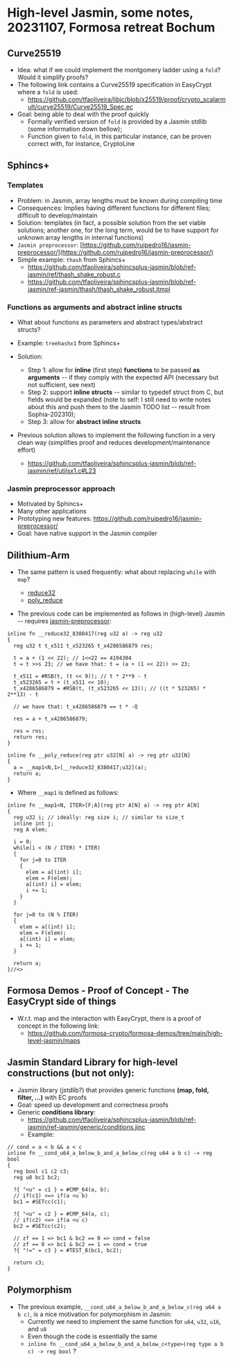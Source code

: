 # High-level Jasmin, some notes, 20231107, Formosa retreat Bochum

## Curve25519

* Idea: what if we could implement the montgomery ladder using a `fold`? Would it simplify proofs?
* The following link contains a Curve25519 specification in EasyCrypt where a `fold` is used:
  * https://github.com/tfaoliveira/libjc/blob/x25519/proof/crypto_scalarmult/curve25519/Curve25519_Spec.ec
* Goal: being able to deal with the proof quickly
  * Formally verified version of `fold` is provided by a Jasmin stdlib (some information down bellow);
  * Function given to `fold`, in this particular instance, can be proven correct with, for instance, CryptoLine

## Sphincs+

### Templates

* Problem: in Jasmin, array lengths must be known during compiling time
* Consequences: Implies having different functions for different files; difficult to develop/maintain
* Solution: templates (in fact, a possible solution from the set viable solutions; another one, for the long term, would be to have support for unknown array lengths in internal functions)
* `Jasmin preprocessor`: [https://github.com/ruipedro16/jasmin-preprocessor/](https://github.com/ruipedro16/jasmin-preprocessor/)
* Simple example: `thash` from Sphincs+
  * https://github.com/tfaoliveira/sphincsplus-jasmin/blob/ref-jasmin/ref/thash_shake_robust.c
  * https://github.com/tfaoliveira/sphincsplus-jasmin/blob/ref-jasmin/ref-jasmin/thash/thash_shake_robust.jtmpl

### Functions as arguments and abstract inline structs
* What about functions as parameters and abstract types/abstract structs?
* Example: `treehashx1` from Sphincs+
* Solution: 
  * Step 1: allow for **inline** (first step) **functions** to be passed **as arguments** -- if they comply with the expected API (necessary but not sufficient, see next)
  * Step 2: support **inline structs** -- similar to typedef struct from C, but fields would be expanded (note to self: I still need to write notes about this and push them to the Jasmin TODO list -- result from Sophia-202310);
  * Step 3: allow for **abstract inline structs**

* Previous solution allows to implement the following function in a very clean way (simplifies proof and reduces development/maintenance effort)
  * https://github.com/tfaoliveira/sphincsplus-jasmin/blob/ref-jasmin/ref/utilsx1.c#L23

### Jasmin preprocessor approach 

* Motivated by Sphincs+ 
* Many other applications
* Prototyping new features: https://github.com/ruipedro16/jasmin-preprocessor/
* Goal: have native support in the Jasmin compiler


## Dilithium-Arm

* The same pattern is used frequently: what about replacing `while` with `map`?
  * [reduce32](https://github.com/PQClean/PQClean/blob/d3f62d23f651cc87810bac71ab5197a160f6b494/crypto_sign/dilithium3/clean/reduce.c#L33)
  * [poly_reduce](https://github.com/PQClean/PQClean/blob/d3f62d23f651cc87810bac71ab5197a160f6b494/crypto_sign/dilithium3/clean/poly.c#L20C6-L20C42)

* The previous code can be implemented as follows in (high-level) Jasmin -- requires [jasmin-preprocessor](https://github.com/ruipedro16/jasmin-preprocessor/):

```
inline fn __reduce32_8380417(reg u32 a) -> reg u32
{
  reg u32 t t_x511 t_x523265 t_x4286586879 res;

  t = a + (1 << 22); // 1<<22 == 4194304
  t = t >>s 23; // we have that: t = (a + (1 << 22)) >> 23;

  t_x511 = #RSB(t, (t << 9)); // t * 2**9 - t
  t_x523265 = t + (t_x511 << 10);
  t_x4286586879 = #RSB(t, (t_x523265 << 13)); // ((t * 523265) * 2**13) - t
  
  // we have that: t_x4286586879 == t * -Q 

  res = a + t_x4286586879;

  res = res;
  return res;
}

inline fn __poly_reduce(reg ptr u32[N] a) -> reg ptr u32[N]
{
  a = __map1<N,1>[__reduce32_8380417;u32](a);
  return a;
}
```

* Where `__map1` is defined as follows:

```
inline fn __map1<N, ITER>[F;A](reg ptr A[N] a) -> reg ptr A[N]
{
  reg u32 i; // ideally: reg size i; // similar to size_t
  inline int j;
  reg A elem;

  i = 0;
  while(i < (N / ITER) * ITER)
  {
    for j=0 to ITER
    {
      elem = a[(int) i];
      elem = F(elem);
      a[(int) i] = elem;
      i += 1;
    }
  }

  for j=0 to (N % ITER)
  {
    elem = a[(int) i];
    elem = F(elem);
    a[(int) i] = elem;
    i += 1;
  }

  return a;
}//<>

```

## Formosa Demos - Proof of Concept - The EasyCrypt side of things

* W.r.t. map and the interaction with EasyCrypt, there is a proof of concept in the following link:
  * https://github.com/formosa-crypto/formosa-demos/tree/main/high-level-jasmin/maps


## Jasmin Standard Library for high-level constructions (but not only):

* Jasmin library (jstdlib?) that provides generic functions **(map, fold, filter, ...)** with EC proofs
* Goal: speed up development and correctness proofs
* Generic **conditions library**:
  * https://github.com/tfaoliveira/sphincsplus-jasmin/blob/ref-jasmin/ref-jasmin/generic/conditions.jinc
  * Example:
```
// cond = a < b && a < c
inline fn __cond_u64_a_below_b_and_a_below_c(reg u64 a b c) -> reg bool
{
  reg bool c1 c2 c3;
  reg u8 bc1 bc2;

  ?{ "<u" = c1 } = #CMP_64(a, b);
  // if(c1) <=> if(a <u b)
  bc1 = #SETcc(c1);

  ?{ "<u" = c2 } = #CMP_64(a, c);
  // if(c2) <=> if(a <u c)
  bc2 = #SETcc(c2);

  // zf == 1 => bc1 & bc2 == 0 => cond = false
  // zf == 0 => bc1 & bc2 == 1 => cond = true
  ?{ "!=" = c3 } = #TEST_8(bc1, bc2); 

  return c3;
}
```

## Polymorphism
* The previous example, `__cond_u64_a_below_b_and_a_below_c(reg u64 a b c)`, is a nice motivation for polymorphism in Jasmin:
  * Currently we need to implement the same function for `u64`, `u32`, `u16`, and `u8`
  * Even though the code is essentially the same
  * `inline fn __cond_u64_a_below_b_and_a_below_c<type>(reg type a b c) -> reg bool` ? 

